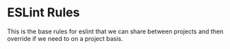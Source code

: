 # ESLint Rules

This is the base rules for eslint that we can share between projects and then override if we need to on a project basis.